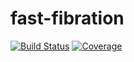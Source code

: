 # fast-fibration

[![Build Status](https://travis-ci.com/higorsmonteiro/fast-fibration.jl.svg?branch=master)](https://travis-ci.com/higorsmonteiro/fast-fibration.jl)
[![Coverage](https://codecov.io/gh/higorsmonteiro/fast-fibration.jl/branch/master/graph/badge.svg)](https://codecov.io/gh/higorsmonteiro/fast-fibration.jl)
